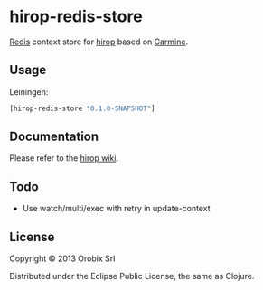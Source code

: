 # hirop-redis-store

[Redis](http://redis.io/) context store for [hirop](https://github.com/orobix/hirop) based on [Carmine](https://github.com/ptaoussanis/carmine).

## Usage

Leiningen:
```clojure
[hirop-redis-store "0.1.0-SNAPSHOT"]
```

## Documentation

Please refer to the [hirop wiki](https://github.com/orobix/hirop/wiki).

## Todo

* Use watch/multi/exec with retry in update-context

## License

Copyright © 2013 Orobix Srl

Distributed under the Eclipse Public License, the same as Clojure.
